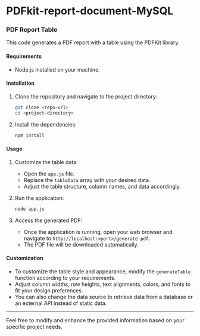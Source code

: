 # PDFkit-report-document-MySQL

### PDF Report Table

This code generates a PDF report with a table using the PDFKit library.

#### Requirements

- Node.js installed on your machine.

#### Installation

1. Clone the repository and navigate to the project directory:

   ```bash
   git clone <repo-url>
   cd <project-directory>
   ```

2. Install the dependencies:

   ```bash
   npm install
   ```

#### Usage

1. Customize the table data:

   - Open the `app.js` file.
   - Replace the `tableData` array with your desired data.
   - Adjust the table structure, column names, and data accordingly.

2. Run the application:

   ```bash
   node app.js
   ```

3. Access the generated PDF:

   - Once the application is running, open your web browser and navigate to `http://localhost:<port>/generate-pdf`.
   - The PDF file will be downloaded automatically.

#### Customization

- To customize the table style and appearance, modify the `generateTable` function according to your requirements.
- Adjust column widths, row heights, text alignments, colors, and fonts to fit your design preferences.
- You can also change the data source to retrieve data from a database or an external API instead of static data.

---

Feel free to modify and enhance the provided information based on your specific project needs.
